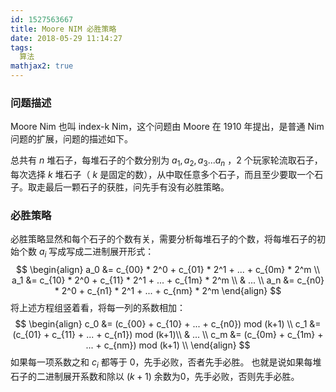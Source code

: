 ```yaml
---
id: 1527563667
title: Moore NIM 必胜策略
date: 2018-05-29 11:14:27
tags:
  算法
mathjax2: true
---
```


### 问题描述
Moore Nim 也叫 index-k Nim，这个问题由 Moore 在 1910 年提出，是普通 Nim 问题的扩展，问题的描述如下。

总共有 $n$ 堆石子，每堆石子的个数分别为 $a_1, a_2, a_3 ... a_n$ ，2 个玩家轮流取石子，每次选择 $k$ 堆石子（ $k$ 是固定的数），从中取任意多个石子，而且至少要取一个石子。取走最后一颗石子的获胜，问先手有没有必胜策略。

### 必胜策略
必胜策略显然和每个石子的个数有关，需要分析每堆石子的个数，将每堆石子的初始个数 $a_i$ 写成写成二进制展开形式：
$$
\begin{align}
a_0 &= c_{00} * 2^0 + c_{01} * 2^1 + ... + c_{0m} * 2^m \\
a_1 &= c_{10} * 2^0 + c_{11} * 2^1 + ... + c_{1m} * 2^m \\
    & ... \\
a_n &= c_{n0} * 2^0 + c_{n1} * 2^1 + ... + c_{nm} * 2^m
\end{align}
$$
将上述方程组竖着看，将每一列的系数相加：
$$
\begin{align}
c_0 &= (c_{00} + c_{10} + ... + c_{n0}) mod (k+1) \\
c_1 &= (c_{01} + c_{11} + ... + c_{n1}) mod (k+1)\\
    & ... \\
c_m &= (c_{0m} + c_{1m} + ... + c_{nm}) mod (k+1) \\
\end{align}
$$
如果每一项系数之和 $c_i$ 都等于 $0$，先手必败，否者先手必胜。
也就是说如果每堆石子的二进制展开系数和除以 $(k+1)$ 余数为$0$，先手必败，否则先手必胜。
